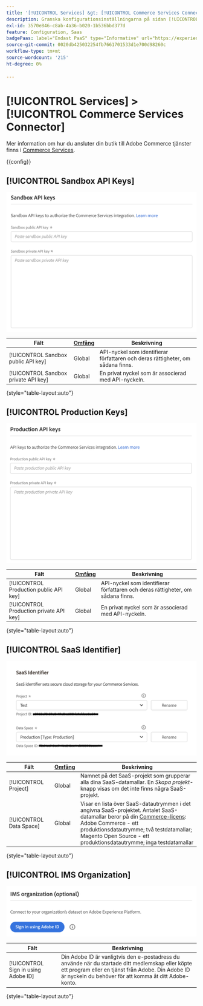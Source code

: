 ```yaml
---
title: '[!UICONTROL Services] &gt; [!UICONTROL Commerce Services Connector]'
description: Granska konfigurationsinställningarna på sidan [!UICONTROL Services] &gt; [!UICONTROL Commerce Services Connector] i Commerce Admin.
exl-id: 3570e846-c8ab-4a36-b020-1b536bbd377d
feature: Configuration, Saas
badgePaas: label="Endast PaaS" type="Informative" url="https://experienceleague.adobe.com/en/docs/commerce/user-guides/product-solutions" tooltip="Gäller endast Adobe Commerce i molnprojekt (Adobe-hanterad PaaS-infrastruktur) och lokala projekt."
source-git-commit: 0020db425032254fb7661701533d1e700d98260c
workflow-type: tm+mt
source-wordcount: '215'
ht-degree: 0%

---
```


# [!UICONTROL Services] > [!UICONTROL Commerce Services Connector]

Mer information om hur du ansluter din butik till Adobe Commerce tjänster finns i [Commerce Services](https://experienceleague.adobe.com/docs/commerce/user-guides/integration-services/saas.html).

{{config}}

## [!UICONTROL Sandbox API Keys]

![API-nyckel för sandlåda](./assets/sandbox-key-saas-configuration.png)<!-- zoom -->

| Fält | [Omfång](../../getting-started/websites-stores-views.md#scope-settings) | Beskrivning |
|--- |--- |--- |
| [!UICONTROL Sandbox public API key] | Global | API-nyckel som identifierar författaren och deras rättigheter, om sådana finns. |
| [!UICONTROL Sandbox private API key] | Global | En privat nyckel som är associerad med API-nyckeln. |

{style="table-layout:auto"}

## [!UICONTROL Production Keys]

![API-nyckel för produktion](./assets/prod-key-saas-configuration.png)<!-- zoom -->

| Fält | [Omfång](../../getting-started/websites-stores-views.md#scope-settings) | Beskrivning |
|--- |--- |--- |
| [!UICONTROL Production public API key] | Global | API-nyckel som identifierar författaren och deras rättigheter, om sådana finns. |
| [!UICONTROL Production private API key] | Global | En privat nyckel som är associerad med API-nyckeln. |

{style="table-layout:auto"}

## [!UICONTROL SaaS Identifier]

![SaaS-identifierare](./assets/saas-identifier.png)<!-- zoom -->

| Fält | [Omfång](../../getting-started/websites-stores-views.md#scope-settings) | Beskrivning |
|--- |--- |--- |
| [!UICONTROL Project] | Global | Namnet på det SaaS-projekt som grupperar alla dina SaaS-datamallar. En _Skapa projekt_-knapp visas om det inte finns några SaaS-projekt. |
| [!UICONTROL Data Space] | Global | Visar en lista över SaaS-datautrymmen i det angivna SaaS-projektet. Antalet SaaS-datamallar beror på din [Commerce-licens](https://experienceleague.adobe.com/docs/commerce/user-guides/integration-services/saas.html):<br />Adobe Commerce - ett produktionsdatautrymme; två testdatamallar;<br />Magento Open Source - ett produktionsdatautrymme; inga testdatamallar |

{style="table-layout:auto"}

## [!UICONTROL IMS Organization]

![IMS-organisation](./assets/ims-organization.png)<!-- zoom -->

| Fält | Beskrivning |
|--- |--- |
| [!UICONTROL Sign in using Adobe ID] | Din Adobe ID är vanligtvis den e-postadress du använde när du startade ditt medlemskap eller köpte ett program eller en tjänst från Adobe. Din Adobe ID är nyckeln du behöver för att komma åt ditt Adobe-konto. |

{style="table-layout:auto"}

